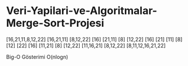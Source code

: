 # Veri-Yapilari-ve-Algoritmalar-Merge-Sort-Projesi
[16,21,11,8,12,22] 
[16,21,11] [8,12,22]
[16]  [21,11]  [8]  [12,22]
[16] [21] [11] [8] [12] [22]
[16] [11,21] [8] [12,22]
[11,16,21] [8,12,22]
[8,11,12,16,21,22]

Big-O Gösterimi O(nlogn)
